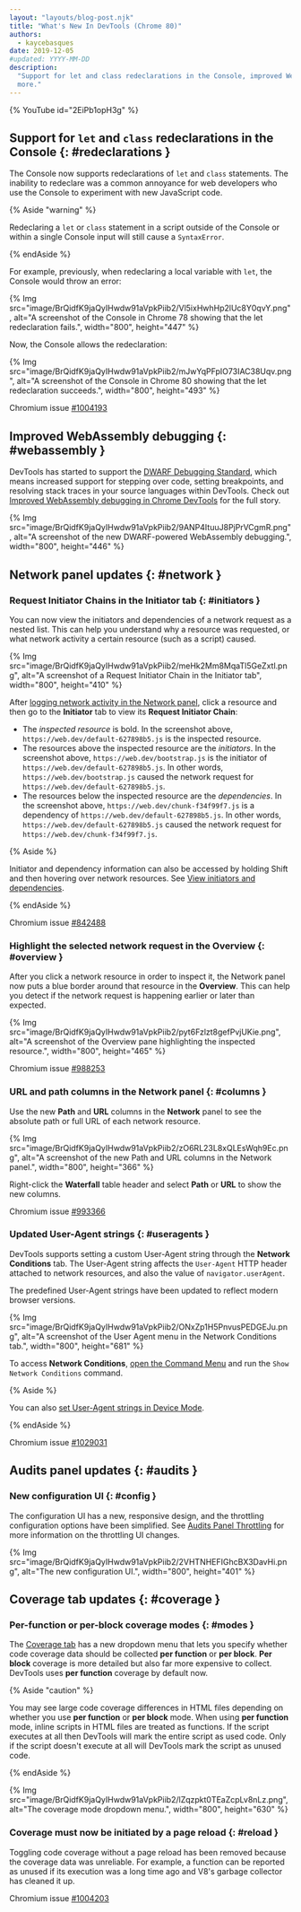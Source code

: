```yaml
---
layout: "layouts/blog-post.njk"
title: "What's New In DevTools (Chrome 80)"
authors:
  - kaycebasques
date: 2019-12-05
#updated: YYYY-MM-DD
description:
  "Support for let and class redeclarations in the Console, improved WebAssembly debugging, and
  more."
---
```


{% YouTube id="2EiPb1opH3g" %}

## Support for `let` and `class` redeclarations in the Console {: #redeclarations }

The Console now supports redeclarations of `let` and `class` statements. The inability to redeclare
was a common annoyance for web developers who use the Console to experiment with new JavaScript
code.

{% Aside "warning" %}

Redeclaring a `let` or `class` statement in a script outside of the Console or within a single
Console input will still cause a `SyntaxError`.

{% endAside %}

For example, previously, when redeclaring a local variable with `let`, the Console would throw an
error:

{% Img src="image/BrQidfK9jaQyIHwdw91aVpkPiib2/Vl5ixHwhHp2lUc8Y0qvY.png", alt="A screenshot of the Console in Chrome 78 showing that the let redeclaration fails.", width="800", height="447" %}

Now, the Console allows the redeclaration:

{% Img src="image/BrQidfK9jaQyIHwdw91aVpkPiib2/mJwYqPFpIO73IAC38Uqv.png", alt="A screenshot of the Console in Chrome 80 showing that the let redeclaration succeeds.", width="800", height="493" %}

Chromium issue [#1004193][1]

## Improved WebAssembly debugging {: #webassembly }

DevTools has started to support the [DWARF Debugging Standard][2], which means increased support for
stepping over code, setting breakpoints, and resolving stack traces in your source languages within
DevTools. Check out [Improved WebAssembly debugging in Chrome DevTools][3] for the full story.

{% Img src="image/BrQidfK9jaQyIHwdw91aVpkPiib2/9ANP4ItuuJ8PjPrVCgmR.png", alt="A screenshot of the new DWARF-powered WebAssembly debugging.", width="800", height="446" %}

## Network panel updates {: #network }

### Request Initiator Chains in the Initiator tab {: #initiators }

You can now view the initiators and dependencies of a network request as a nested list. This can
help you understand why a resource was requested, or what network activity a certain resource (such
as a script) caused.

{% Img src="image/BrQidfK9jaQyIHwdw91aVpkPiib2/meHk2Mm8MqaTl5GeZxtl.png", alt="A screenshot of a Request Initiator Chain in the Initiator tab", width="800", height="410" %}

After [logging network activity in the Network panel][4], click a resource and then go to the
**Initiator** tab to view its **Request Initiator Chain**:

- The _inspected resource_ is bold. In the screenshot above, `https://web.dev/default-627898b5.js`
  is the inspected resource.
- The resources above the inspected resource are the _initiators_. In the screenshot above,
  `https://web.dev/bootstrap.js` is the initiator of `https://web.dev/default-627898b5.js`. In other
  words, `https://web.dev/bootstrap.js` caused the network request for
  `https://web.dev/default-627898b5.js`.
- The resources below the inspected resource are the _dependencies_. In the screenshot above,
  `https://web.dev/chunk-f34f99f7.js` is a dependency of `https://web.dev/default-627898b5.js`. In
  other words, `https://web.dev/default-627898b5.js` caused the network request for
  `https://web.dev/chunk-f34f99f7.js`.

{% Aside %}

Initiator and dependency information can also be accessed by holding Shift and then hovering over
network resources. See [View initiators and dependencies][5].

{% endAside %}

Chromium issue [#842488][6]

### Highlight the selected network request in the Overview {: #overview }

After you click a network resource in order to inspect it, the Network panel now puts a blue border
around that resource in the **Overview**. This can help you detect if the network request is
happening earlier or later than expected.

{% Img src="image/BrQidfK9jaQyIHwdw91aVpkPiib2/pyt6Fzlzt8gefPvjUKie.png", alt="A screenshot of the Overview pane highlighting the inspected resource.", width="800", height="465" %}

Chromium issue [#988253][7]

### URL and path columns in the Network panel {: #columns }

Use the new **Path** and **URL** columns in the **Network** panel to see the absolute path or full
URL of each network resource.

{% Img src="image/BrQidfK9jaQyIHwdw91aVpkPiib2/zO6RL23L8xQLEsWqh9Ec.png", alt="A screenshot of the new Path and URL columns in the Network panel.", width="800", height="366" %}

Right-click the **Waterfall** table header and select **Path** or **URL** to show the new columns.

Chromium issue [#993366][8]

### Updated User-Agent strings {: #useragents }

DevTools supports setting a custom User-Agent string through the **Network Conditions** tab. The
User-Agent string affects the `User-Agent` HTTP header attached to network resources, and also the
value of `navigator.userAgent`.

The predefined User-Agent strings have been updated to reflect modern browser versions.

{% Img src="image/BrQidfK9jaQyIHwdw91aVpkPiib2/ONxZp1H5PnvusPEDGEJu.png", alt="A screenshot of the User Agent menu in the Network Conditions tab.", width="800", height="681" %}

To access **Network Conditions**, [open the Command Menu][9] and run the `Show Network Conditions`
command.

{% Aside %}

You can also [set User-Agent strings in Device Mode][10].

{% endAside %}

Chromium issue [#1029031][11]

## Audits panel updates {: #audits }

### New configuration UI {: #config }

The configuration UI has a new, responsive design, and the throttling configuration options have
been simplified. See [Audits Panel Throttling][12] for more information on the throttling UI
changes.

{% Img src="image/BrQidfK9jaQyIHwdw91aVpkPiib2/2VHTNHEFIGhcBX3DavHi.png", alt="The new configuration UI.", width="800", height="401" %}

## Coverage tab updates {: #coverage }

### Per-function or per-block coverage modes {: #modes }

The [Coverage tab][13] has a new dropdown menu that lets you specify whether code coverage data
should be collected **per function** or **per block**. **Per block** coverage is more detailed but
also far more expensive to collect. DevTools uses **per function** coverage by default now.

{% Aside "caution" %}

You may see large code coverage differences in HTML files depending on whether you use **per
function** or **per block** mode. When using **per function** mode, inline scripts in HTML files are
treated as functions. If the script executes at all then DevTools will mark the entire script as
used code. Only if the script doesn't execute at all will DevTools mark the script as unused code.

{% endAside %}

{% Img src="image/BrQidfK9jaQyIHwdw91aVpkPiib2/lZqzpkt0TEaZcpLv8nLz.png", alt="The coverage mode dropdown menu.", width="800", height="630" %}

### Coverage must now be initiated by a page reload {: #reload }

Toggling code coverage without a page reload has been removed because the coverage data was
unreliable. For example, a function can be reported as unused if its execution was a long time ago
and V8's garbage collector has cleaned it up.

Chromium issue [#1004203][14]

[1]: https://crbug.com/1004193
[2]: http://dwarfstd.org/
[3]: /web/updates/2019/12/webassembly
[4]: /docs/devtools/network
[5]: /docs/devtools/network/reference#initiators-dependencies
[6]: https://crbug.com/842488
[7]: https://crbug.com/988253
[8]: https://crbug.com/993366
[9]: /docs/devtools/command-menu
[10]: /docs/devtools/device-mode#viewport
[11]: https://crbug.com/1029031
[12]:
  https://github.com/GoogleChrome/lighthouse/blob/master/docs/throttling.md#devtools-audits-panel-throttling
[13]: /docs/devtools/coverage
[14]: https://crbug.com/1004203
